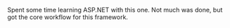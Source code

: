 Spent some time learning ASP.NET with this one. Not much was done, but got the core workflow for this framework.
